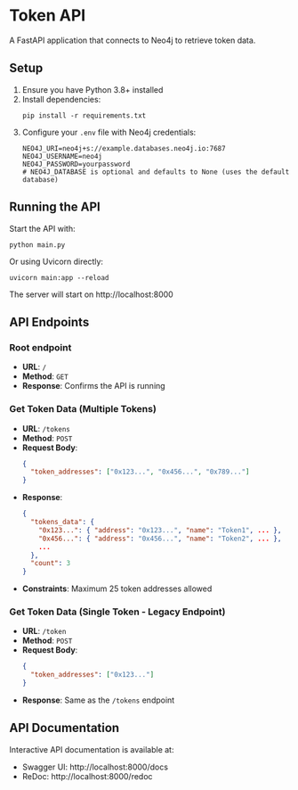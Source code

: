 # Token API

A FastAPI application that connects to Neo4j to retrieve token data.

## Setup

1. Ensure you have Python 3.8+ installed
2. Install dependencies:
   ```
   pip install -r requirements.txt
   ```
3. Configure your `.env` file with Neo4j credentials:
   ```
   NEO4J_URI=neo4j+s://example.databases.neo4j.io:7687
   NEO4J_USERNAME=neo4j
   NEO4J_PASSWORD=yourpassword
   # NEO4J_DATABASE is optional and defaults to None (uses the default database)
   ```

## Running the API

Start the API with:

```
python main.py
```

Or using Uvicorn directly:

```
uvicorn main:app --reload
```

The server will start on http://localhost:8000

## API Endpoints

### Root endpoint

- **URL**: `/`
- **Method**: `GET`
- **Response**: Confirms the API is running

### Get Token Data (Multiple Tokens)

- **URL**: `/tokens`
- **Method**: `POST`
- **Request Body**:
  ```json
  {
    "token_addresses": ["0x123...", "0x456...", "0x789..."]
  }
  ```
- **Response**:
  ```json
  {
    "tokens_data": {
      "0x123...": { "address": "0x123...", "name": "Token1", ... },
      "0x456...": { "address": "0x456...", "name": "Token2", ... },
      ...
    },
    "count": 3
  }
  ```
- **Constraints**: Maximum 25 token addresses allowed

### Get Token Data (Single Token - Legacy Endpoint)

- **URL**: `/token`
- **Method**: `POST`
- **Request Body**:
  ```json
  {
    "token_addresses": ["0x123..."]
  }
  ```
- **Response**: Same as the `/tokens` endpoint

## API Documentation

Interactive API documentation is available at:
- Swagger UI: http://localhost:8000/docs
- ReDoc: http://localhost:8000/redoc 